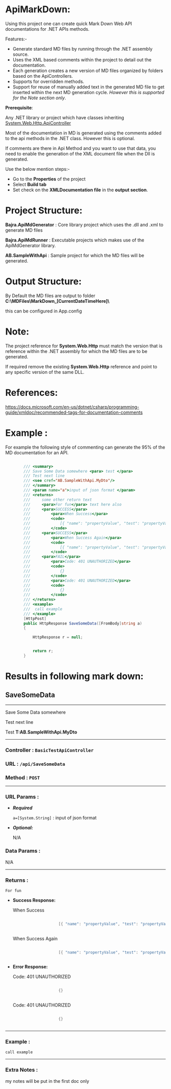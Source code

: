 # ApiMarkDown:

Using this project one can create quick Mark Down Web API documentations for .NET APIs methods.

Features:-

* Generate standard MD files by running through the .NET assembly source.
* Uses the XML based comments within the project to detail out the documentation.
* Each generation creates a new version of MD files organized by folders based on the ApiControllers.
* Supports for overridden methods.
* Support for reuse of manually added text in the generated MD file to get inserted within the next MD generation cycle. *However this is supported for the *Note* section only*.


**Prerequisite**:

Any .NET library or project which have classes inheriting [System.Web.Http.ApiController](https://msdn.microsoft.com/en-us/library/system.web.http.apicontroller(v=vs.118).asp)

Most of the documentation in MD is generated using the comments added to the api methods in the .NET class.
However this is optional.

If comments are there in Api Method and you want to use that data, you need to enable the generation of the XML document file when the Dll is generated.

Use the below mention steps:-

* Go to the **Properties** of the project
* Select **Build tab** 
* Set check on the **XMLDocumentation file** in the **output section**.

# Project Structure:

**Bajra.ApiMdGenerator** : Core library project which uses the .dll and .xml to generate MD files

**Bajra.ApiMdRunner**    : Executable projects which makes use of the ApiMdGenerator library.

**AB.SampleWithApi**     : Sample project for which the MD files will be generated.

# Output Structure:

 By Default the MD files are output to folder **C:\MDFiles\MarkDown_[CurrentDateTimeHere]\\**

this can be configured in App.config

# Note:

The project reference for **System.Web.Http** must match the version that is reference within the .NET assembly for which the MD files are to be generated.

If required remove the existing **System.Web.Http** reference and point to any specific version of the same DLL.

# References:

https://docs.microsoft.com/en-us/dotnet/csharp/programming-guide/xmldoc/recommended-tags-for-documentation-comments

# Example :

For example the following style of commenting can generate the 95% of the MD documentation for an API.

```csharp

        /// <summary>
        /// Save Some Data somewhere <para> test </para>
        /// Test next line
        /// <see cref="AB.SampleWithApi.MyDto"/>
        /// </summary>
        /// <param name="a">input of json format </param>
        /// <returns>
        ///     some other return text 
        ///     <para>For fun</para> text here also
        ///     <para>SUCCESS</para>
        ///         <para>When Success</para>
        ///         <code>
        ///             [{ "name": "propertyValue", "test": "propertyValue"  }]
        ///         </code>
        ///     <para>SUCCESS</para>
        ///         <para>When Success Again</para>
        ///         <code>
        ///             [{ "name": "propertyValue", "test": "propertyValue"  }]
        ///         </code>
        ///     <para>FAIL</para>
        ///         <para>Code: 401 UNAUTHORIZED</para>
        ///         <code>
        ///             {}
        ///         </code>
        ///         <para>Code: 401 UNAUTHORIZED</para>
        ///         <code>
        ///             {}
        ///         </code>
        /// </returns>
        /// <example>
        ///  call example
        /// </example>
        [HttpPost]
        public HttpResponse SaveSomeData([FromBody]string a)
        {

            HttpResponse r = null;


            return r;
        }
```


# Results in following mark down:


## SaveSomeData
----

Save Some Data somewhere

Test next line

Test **T:AB.SampleWithApi.MyDto** 

----

### Controller : `BasicTestApiController`

### URL : `/api/SaveSomeData`

### Method : `POST`

----

### URL Params :

* ***Required***
 
    `a=[System.String]` : input of json format 



* ***Optional:***
 
    N/A


### Data Params :

N/A

----


### Returns : 

    For fun

* **Success Response:**
  


    When Success



    ```csharp

                        [{ "name": "propertyValue", "test": "propertyValue"  }]
                    
    ```



    When Success Again



    ```csharp

                        [{ "name": "propertyValue", "test": "propertyValue"  }]
                    
    ```


 
* **Error Response:**



    Code: 401 UNAUTHORIZED



    ```csharp

                        {}
                    
    ```



    Code: 401 UNAUTHORIZED



    ```csharp

                        {}
                    
    ```



----


### Example :

    call example

----


### Extra Notes :


my notes will be put in the first doc only


